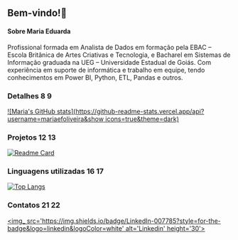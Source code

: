 ## Bem-vindo!👋

#### Sobre Maria Eduarda
Profissional formada em Analista de Dados em formação pela EBAC – Escola Britânica de Artes Criativas e Tecnologia, 
e Bacharel em Sistemas de Informação graduada na UEG – Universidade Estadual de Goiás. Com experiência em suporte de 
informática e trabalho em equipe, tendo conhecimentos em Power BI, Python, ETL, Pandas e outros.

### Detalhes 8 9 
[![Maria's GitHub stats](https://github-readme-stats.vercel.app/api?username=mariaefoliveira&show icons=true&theme=dark)](https://github.com/anuraghazra/github-readme-stats)

### Projetos 12 13 
[![Readme Card](https://github-readme-stats.vercel.app/api/pin/?username=mariaefoliveira&repo=Analise-de-Dados&theme=dark)](https://github.com/anuraghazra/github-readme-stats)

### Linguagens utilizadas 16 17 
[![Top Langs](https://github-readme-stats.vercel.app/api/top-langs/?username=mariaefoliveira&layout=compact)](https://github.com/anuraghazra/github-readme-stats)

### Contatos 21 22 
[<img_ src='https://img.shields.io/badge/LinkedIn-007785?style=for-the-badge&logo=linkedin&logoColor=white' alt='Linkedin' height='30'>](https://www.linkedin.com/in/maria-eduarda-falcao-de-oliveira/)
